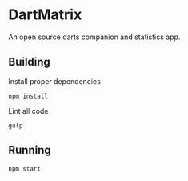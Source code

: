 # DartMatrix
An open source darts companion and statistics app.

## Building
Install proper dependencies

	npm install
	
Lint all code

	gulp
	
## Running
	npm start
